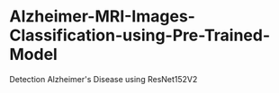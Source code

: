 # Alzheimer-MRI-Images-Classification-using-Pre-Trained-Model
Detection Alzheimer's Disease using ResNet152V2
